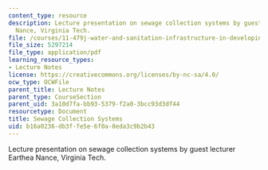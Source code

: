 ```yaml
---
content_type: resource
description: Lecture presentation on sewage collection systems by guest lecturer Earthea
  Nance, Virginia Tech.
file: /courses/11-479j-water-and-sanitation-infrastructure-in-developing-countries-spring-2007/b16a0236db3ffe5e6f0a8eda3c9b2b43_lect9.pdf
file_size: 5297214
file_type: application/pdf
learning_resource_types:
- Lecture Notes
license: https://creativecommons.org/licenses/by-nc-sa/4.0/
ocw_type: OCWFile
parent_title: Lecture Notes
parent_type: CourseSection
parent_uid: 3a10d7fa-bb93-5379-f2a0-3bcc93d3df44
resourcetype: Document
title: Sewage Collection Systems
uid: b16a0236-db3f-fe5e-6f0a-8eda3c9b2b43
---
```

Lecture presentation on sewage collection systems by guest lecturer Earthea Nance, Virginia Tech.